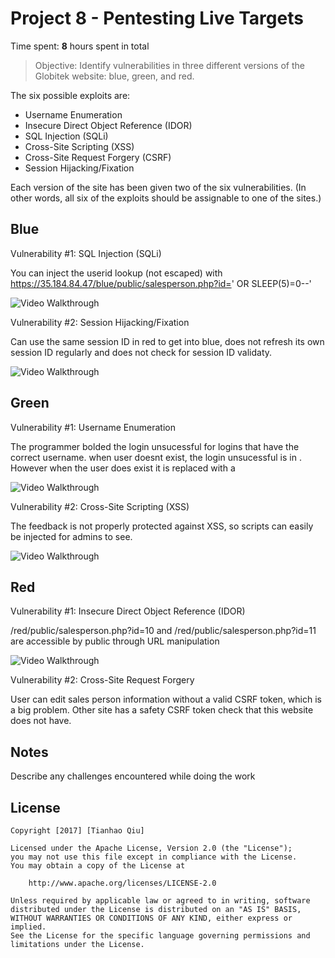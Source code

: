 # Project 8 - Pentesting Live Targets

Time spent: **8** hours spent in total

> Objective: Identify vulnerabilities in three different versions of the Globitek website: blue, green, and red.

The six possible exploits are:
* Username Enumeration
* Insecure Direct Object Reference (IDOR)
* SQL Injection (SQLi)
* Cross-Site Scripting (XSS)
* Cross-Site Request Forgery (CSRF)
* Session Hijacking/Fixation

Each version of the site has been given two of the six vulnerabilities. (In other words, all six of the exploits should be assignable to one of the sites.)

## Blue

Vulnerability #1: SQL Injection (SQLi)

You can inject the userid lookup (not escaped) with https://35.184.84.47/blue/public/salesperson.php?id=' OR SLEEP(5)=0--'

<img src='http://i.imgur.com/jdcFb2V.gif' title='Video Walkthrough' width='' alt='Video Walkthrough' />

Vulnerability #2: Session Hijacking/Fixation

Can use the same session ID in red to get into blue, does not refresh its own session ID regularly and does not check for session ID validaty. 

<img src='http://i.imgur.com/9EQMDEw.gif' title='Video Walkthrough' width='' alt='Video Walkthrough' />


## Green

Vulnerability #1: Username Enumeration

The programmer bolded the login unsucessful for logins that have the correct username. 
when user doesnt exist, the login unsucessful is in <span class= "failed">. However when the user does exist it is replaced with a <span class= "failure">

<img src='http://i.imgur.com/l6rJR4i.gif' title='Video Walkthrough' width='' alt='Video Walkthrough' />

Vulnerability #2: Cross-Site Scripting (XSS)

The feedback is not properly protected against XSS, so scripts can easily be injected for admins to see.

<img src='http://i.imgur.com/CUJxBuM.gif' title='Video Walkthrough' width='' alt='Video Walkthrough' />

## Red

Vulnerability #1: Insecure Direct Object Reference (IDOR)

/red/public/salesperson.php?id=10 and /red/public/salesperson.php?id=11 are accessible by public through URL manipulation

<img src='http://i.imgur.com/MkZKIRs.gif' title='Video Walkthrough' width='' alt='Video Walkthrough' />

Vulnerability #2: Cross-Site Request Forgery

User can edit sales person information without a valid CSRF token, which is a big problem. Other site has a safety CSRF token check that this website does not have.

## Notes

Describe any challenges encountered while doing the work

## License

    Copyright [2017] [Tianhao Qiu]

    Licensed under the Apache License, Version 2.0 (the "License");
    you may not use this file except in compliance with the License.
    You may obtain a copy of the License at

        http://www.apache.org/licenses/LICENSE-2.0

    Unless required by applicable law or agreed to in writing, software
    distributed under the License is distributed on an "AS IS" BASIS,
    WITHOUT WARRANTIES OR CONDITIONS OF ANY KIND, either express or implied.
    See the License for the specific language governing permissions and
    limitations under the License.


